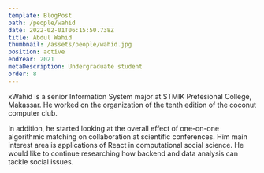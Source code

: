 ```yaml
---
template: BlogPost
path: /people/wahid
date: 2022-02-01T06:15:50.738Z
title: Abdul Wahid
thumbnail: /assets/people/wahid.jpg
position: active
endYear: 2021
metaDescription: Undergraduate student
order: 8
---
```


xWahid is a senior Information System major at STMIK Prefesional College, Makassar. He worked on the organization of the tenth edition of the coconut computer club.

In addition, he started looking at the overall effect of one-on-one algorithmic matching on collaboration at scientific conferences.
Him main interest area is applications of React in computational social science. He would like to continue researching how backend and data analysis can tackle social issues.
